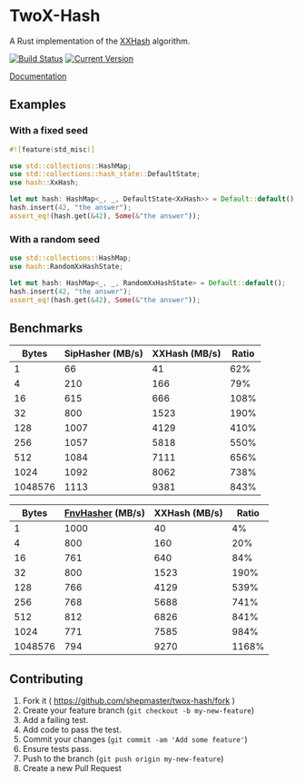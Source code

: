 # TwoX-Hash

A Rust implementation of the [XXHash] algorithm.

[![Build Status](https://travis-ci.org/shepmaster/twox-hash.svg)](https://travis-ci.org/shepmaster/twox-hash) [![Current Version](http://meritbadge.herokuapp.com/twox-hash)](https://crates.io/crates/twox-hash)

[Documentation](https://shepmaster.github.io/twox-hash/)

[XXHash]: https://github.com/Cyan4973/xxHash

## Examples

### With a fixed seed

```rust
#![feature(std_misc)]

use std::collections::HashMap;
use std::collections::hash_state::DefaultState;
use hash::XxHash;

let mut hash: HashMap<_, _, DefaultState<XxHash>> = Default::default();
hash.insert(42, "the answer");
assert_eq!(hash.get(&42), Some(&"the answer"));
```

### With a random seed

```rust
use std::collections::HashMap;
use hash::RandomXxHashState;

let mut hash: HashMap<_, _, RandomXxHashState> = Default::default();
hash.insert(42, "the answer");
assert_eq!(hash.get(&42), Some(&"the answer"));
```

## Benchmarks

|   Bytes | SipHasher (MB/s) | XXHash (MB/s) |   Ratio |
|---------|------------------|---------------|---------|
|       1 |               66 |            41 |     62% |
|       4 |              210 |           166 |     79% |
|      16 |              615 |           666 |    108% |
|      32 |              800 |          1523 |    190% |
|     128 |             1007 |          4129 |    410% |
|     256 |             1057 |          5818 |    550% |
|     512 |             1084 |          7111 |    656% |
|    1024 |             1092 |          8062 |    738% |
| 1048576 |             1113 |          9381 |    843% |

|   Bytes | [FnvHasher][fnv] (MB/s) | XXHash (MB/s) | Ratio |
|---------|-------------------------|---------------|-------|
|       1 |                    1000 |            40 |    4% |
|       4 |                     800 |           160 |   20% |
|      16 |                     761 |           640 |   84% |
|      32 |                     800 |          1523 |  190% |
|     128 |                     766 |          4129 |  539% |
|     256 |                     768 |          5688 |  741% |
|     512 |                     812 |          6826 |  841% |
|    1024 |                     771 |          7585 |  984% |
| 1048576 |                     794 |          9270 | 1168% |

[fnv]: https://github.com/servo/rust-fnv

## Contributing

1. Fork it ( https://github.com/shepmaster/twox-hash/fork )
2. Create your feature branch (`git checkout -b my-new-feature`)
3. Add a failing test.
4. Add code to pass the test.
5. Commit your changes (`git commit -am 'Add some feature'`)
6. Ensure tests pass.
7. Push to the branch (`git push origin my-new-feature`)
8. Create a new Pull Request
